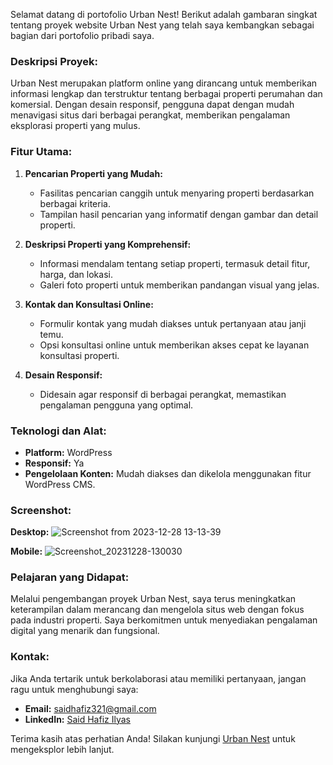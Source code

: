 Selamat datang di portofolio Urban Nest! Berikut adalah gambaran singkat tentang proyek website Urban Nest yang telah saya kembangkan sebagai bagian dari portofolio pribadi saya.

### Deskripsi Proyek:

Urban Nest merupakan platform online yang dirancang untuk memberikan informasi lengkap dan terstruktur tentang berbagai properti perumahan dan komersial. Dengan desain responsif, pengguna dapat dengan mudah menavigasi situs dari berbagai perangkat, memberikan pengalaman eksplorasi properti yang mulus.

### Fitur Utama:

1. **Pencarian Properti yang Mudah:**
   - Fasilitas pencarian canggih untuk menyaring properti berdasarkan berbagai kriteria.
   - Tampilan hasil pencarian yang informatif dengan gambar dan detail properti.

2. **Deskripsi Properti yang Komprehensif:**
   - Informasi mendalam tentang setiap properti, termasuk detail fitur, harga, dan lokasi.
   - Galeri foto properti untuk memberikan pandangan visual yang jelas.

3. **Kontak dan Konsultasi Online:**
   - Formulir kontak yang mudah diakses untuk pertanyaan atau janji temu.
   - Opsi konsultasi online untuk memberikan akses cepat ke layanan konsultasi properti.

4. **Desain Responsif:**
   - Didesain agar responsif di berbagai perangkat, memastikan pengalaman pengguna yang optimal.

### Teknologi dan Alat:

- **Platform:** WordPress
- **Responsif:** Ya
- **Pengelolaan Konten:** Mudah diakses dan dikelola menggunakan fitur WordPress CMS.

### Screenshot:

**Desktop:**
![Screenshot from 2023-12-28 13-13-39](https://github.com/saidhafiz321/Project/assets/85662790/2dd920b8-6071-472f-b21a-f1f0af6fb533)

**Mobile:**
![Screenshot_20231228-130030](https://github.com/saidhafiz321/Project/assets/85662790/dc8c434a-a680-4f8a-8130-4748d963dea8)

### Pelajaran yang Didapat:

Melalui pengembangan proyek Urban Nest, saya terus meningkatkan keterampilan dalam merancang dan mengelola situs web dengan fokus pada industri properti. Saya berkomitmen untuk menyediakan pengalaman digital yang menarik dan fungsional.

### Kontak:

Jika Anda tertarik untuk berkolaborasi atau memiliki pertanyaan, jangan ragu untuk menghubungi saya:

- **Email:** saidhafiz321@gmail.com
- **LinkedIn:** [Said Hafiz Ilyas](https://www.linkedin.com/in/said-hafiz-ilyas/)

Terima kasih atas perhatian Anda! Silakan kunjungi [Urban Nest](https://dev-webporto2.pantheonsite.io/) untuk mengeksplor lebih lanjut.
